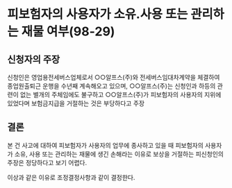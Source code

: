 # 피보험자의 사용자가 소유.사용 또는 관리하는 재물 여부(98-29)

## 신청자의 주장
신청인은 영업용전세버스업체로서 ○○알프스(주)와 전세버스임대차계약을 체결하여 종업원출퇴근 운행을 수년째 계속해오고 있으며, ○○알프스(주)는 신청인과 하등의 관련이 없는 별개의 주체임에도 불구하고 ○○알프스(주)가 피보험자의 사용자의 지위에 있었다며 보험금지급을 거절하는 것은 부당하다고 주장

## 결론
본 건 사고에 대하여 피보험자가 사용자의 업무에 종사하고 있을 때 피보험자의 사용자가 소유, 사용 또는 관리하는 재물에 생긴 손해라는 이유로 보상을 거절하는 피신청인의 주장은 정당하다고 보기 어렵다.

이상과 같은 이유로 조정결정사항과 같이 결정한다.
